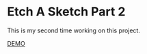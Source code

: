 # Etch A Sketch Part 2

<p>This is my second time working on this project.</p>

<a href="https://szoker527.github.io/Etch-A-Sketch-Part-2/">DEMO</a>
